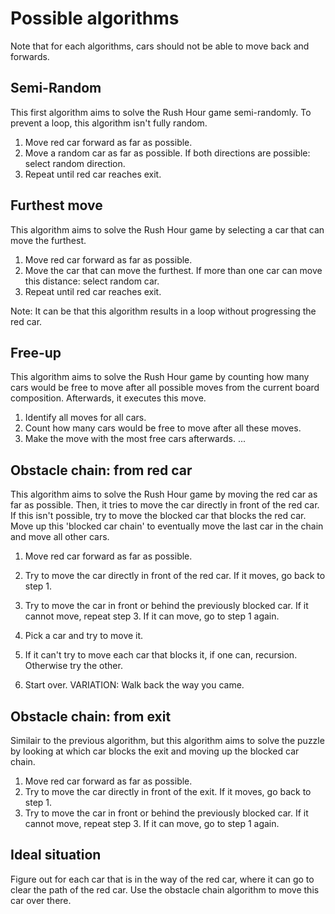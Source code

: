 # Possible algorithms

Note that for each algorithms, cars should not be able to move back and forwards.

## Semi-Random

This first algorithm aims to solve the Rush Hour game semi-randomly. To prevent a loop, this algorithm isn't fully random.

1. Move red car forward as far as possible.
2. Move a random car as far as possible. If both directions are possible: select random direction. 
3. Repeat until red car reaches exit.

## Furthest move

This algorithm aims to solve the Rush Hour game by selecting a car that can move the furthest.

1. Move red car forward as far as possible.
2. Move the car that can move the furthest. If more than one car can move this distance: select random car.
3. Repeat until red car reaches exit.

Note: It can be that this algorithm results in a loop without progressing the red car.

## Free-up

This algorithm aims to solve the Rush Hour game by counting how many cars would be free to move after all possible moves from the current board composition. Afterwards, it executes this move.

1. Identify all moves for all cars.
2. Count how many cars would be free to move after all these moves.
3. Make the move with the most free cars afterwards.
...

## Obstacle chain: from red car

This algorithm aims to solve the Rush Hour game by moving the red car as far as possible. Then, it tries to move the car directly in front of the red car. If this isn't possible, try to move the blocked car that blocks the red car. Move up this 'blocked car chain' to eventually move the last car in the chain and move all other cars. 

1. Move red car forward as far as possible.
2. Try to move the car directly in front of the red car. If it moves, go back to step 1.
3. Try to move the car in front or behind the previously blocked car. If it cannot move, repeat step 3. If it can move, go to step 1 again.

1. Pick a car and try to move it.
2. If it can't try to move each car that blocks it, if one can, recursion. Otherwise try the other.
3. Start over.
VARIATION: Walk back the way you came.

## Obstacle chain: from exit

Similair to the previous algorithm, but this algorithm aims to solve the puzzle by looking at which car blocks the exit and moving up the blocked car chain.

1. Move red car forward as far as possible.
2. Try to move the car directly in front of the exit. If it moves, go back to step 1.
3. Try to move the car in front or behind the previously blocked car. If it cannot move, repeat step 3. If it can move, go to step 1 again.

## Ideal situation

Figure out for each car that is in the way of the red car, where it can go to clear the path of the red car. Use the obstacle chain algorithm to move this car over there.